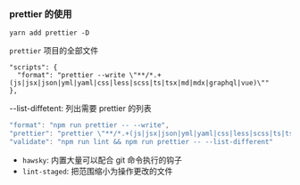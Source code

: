 ### prettier 的使用

```
yarn add prettier -D
```

`prettier` 项目的全部文件

```
"scripts": {
  "format": "prettier --write \"**/*.+(js|jsx|json|yml|yaml|css|less|scss|ts|tsx|md|mdx|graphql|vue)\""
},
```

--list-diffetent: 列出需要 prettier 的列表

```js
"format": "npm run prettier -- --write",
"prettier": "prettier \"**/*.+(js|jsx|json|yml|yaml|css|less|scss|ts|tsx|md|graphql|mdx)\"",
"validate": "npm run lint && npm run prettier -- --list-different"
```

* `hawsky`: 内置大量可以配合 git 命令执行的钩子
* `lint-staged`: 把范围缩小为操作更改的文件